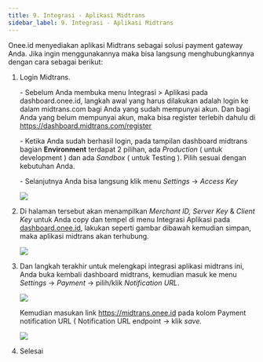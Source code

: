 ```yaml
---
title: 9. Integrasi - Aplikasi Midtrans
sidebar_label: 9. Integrasi - Aplikasi Midtrans
---
```

Onee.id menyediakan aplikasi Midtrans sebagai solusi payment gateway Anda. Jika ingin menggunakannya maka bisa langsung menghubungkannya dengan cara sebagai berikut: 

1. L﻿ogin Midtrans.

   \- S﻿ebelum Anda membuka menu Integrasi > Aplikasi pada dashboard.onee.id, langkah awal yang harus dilakukan adalah login ke dalam midtrans.com bagi Anda yang sudah mempunyai akun. Dan bagi Anda yang belum mempunyai akun, maka bisa register terlebih dahulu di <https://dashboard.midtrans.com/register>

   \-﻿ Ketika Anda sudah berhasil login, pada tampilan dashboard midtrans bagian **Environment** terdapat 2 pilihan, ada *Production* ( untuk development ) dan ada *Sandbox* ( untuk Testing ). Pilih sesuai dengan kebutuhan Anda.

   \-﻿ Selanjutnya Anda bisa langsung klik menu *Settings* -> *Access Key*

   ![](/img/midtrans-update-capture-access-key.png)
2. Di halaman tersebut akan menampilkan *Merchant ID, Server Key* & *Client Key* untuk Anda copy dan tempel di menu Integrasi Aplikasi pada [dashboard.onee.id](dashboard.onee.id), lakukan seperti gambar dibawah kemudian simpan, maka aplikasi midtrans akan terhubung.

   ![](/img/9.1-integrasi-aplikasi.png)
3. D﻿an langkah terakhir untuk melengkapi integrasi aplikasi midtrans ini, Anda buka kembali dashboard midtrans, kemudian masuk ke menu *Settings* -> *Payment* -> pilih/klik *Notification URL*.

   ![](/img/midtrans-update-notification-payment-1.png)

   K﻿emudian masukan link <https://midtrans.onee.id> pada kolom Payment notification URL ( Notification URL endpoint -> klik *save.*

   ![](/img/midtrans-update-notification-payment-1.png)
4. S﻿elesai